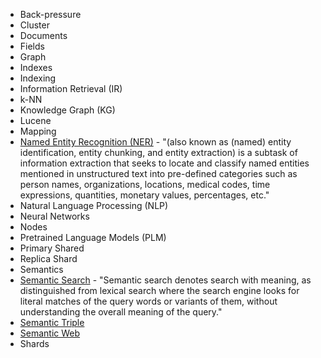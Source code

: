 - Back-pressure
- Cluster
- Documents
- Fields
- Graph
- Indexes
- Indexing
- Information Retrieval (IR)
- k-NN
- Knowledge Graph (KG)
- Lucene
- Mapping
- [Named Entity Recognition (NER)](https://en.wikipedia.org/wiki/Named-entity_recognition) - "(also known as (named) entity identification, entity chunking, and entity extraction) is a subtask of information extraction that seeks to locate and classify named entities mentioned in unstructured text into pre-defined categories such as person names, organizations, locations, medical codes, time expressions, quantities, monetary values, percentages, etc."
- Natural Language Processing (NLP)
- Neural Networks
- Nodes
- Pretrained Language Models (PLM)
- Primary Shared
- Replica Shard
- Semantics
- [Semantic Search](https://en.wikipedia.org/wiki/Semantic_search) - "Semantic search denotes search with meaning, as distinguished from lexical search where the search engine looks for literal matches of the query words or variants of them, without understanding the overall meaning of the query."
- [Semantic Triple](https://en.wikipedia.org/wiki/Semantic_triple)
- [Semantic Web](https://en.wikipedia.org/wiki/Semantic_Web)
- Shards